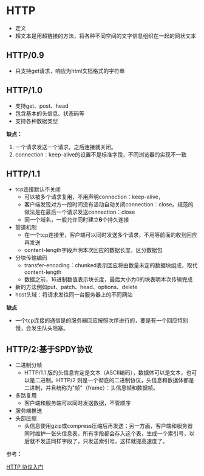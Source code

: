 # HTTP

- 定义
- 超文本是用超链接的方法，将各种不同空间的文字信息组织在一起的网状文本

## HTTP/0.9
- 只支持get请求，响应为html文档格式的字符串
## HTTP/1.0
- 支持get、post、head
- 包含基本的头信息、状态码等
- 支持各种数据类型

**缺点：**
1. 一个请求发送一个请求，之后连接就关闭。
2. connection：keep-alive的设置不是标准字段，不同浏览器的实现不一致

## HTTP/1.1
- tcp连接默认不关闭
    - 可以被多个请求复用，不用声明connection：keep-alive，
    - 客户端发现对方一段时间没有活动自动关闭connection：close。规范的做法是在最后一个请求发送connection：close
    - 同一个域名，一般允许同时建立**6**个持久连接
- 管道机制
    - 在一个tcp连接里，客户端可以同时发送多个请求，不用等前面的收到回应再发送
    -  content-length字段声明本次回应的数据长度，区分数据包
- 分块传输编码
   - transfer-encoding：chunked表示回应将由数量未定的数据块组成，取代content-length
   - 数据之前，16进制数值表示块长度，最后大小为0的块表明本次传输完成
- 新的方法例如put、patch、head、options、delete
- host头域：将请求发往同一台服务器上的不同网站

**缺点**
- 一个tcp连接的通信是的服务器回应按照次序进行的，要是有一个回应特别慢，会发生队头阻塞。

## HTTP/2:基于SPDY协议

- 二进制分帧
    - HTTP/1.1 版的头信息肯定是文本（ASCII编码），数据体可以是文本，也可以是二进制。HTTP/2 则是一个彻底的二进制协议，头信息和数据体都是二进制，并且统称为"帧"（frame）：头信息帧和数据帧。
- 多路复用
    - 客户端和服务端可以同时发送数据，不管顺序
- 服务端推送
- 头部压缩
    - 头信息使用gzip或compress压缩后再发送；另一方面，客户端和服务器同时维护一张头信息表，所有字段都会存入这个表，生成一个索引号，以后就不发送同样字段了，只发送索引号，这样就提高速度了。

参考：

[HTTP 协议入门](http://www.ruanyifeng.com/blog/2016/08/http.html)



